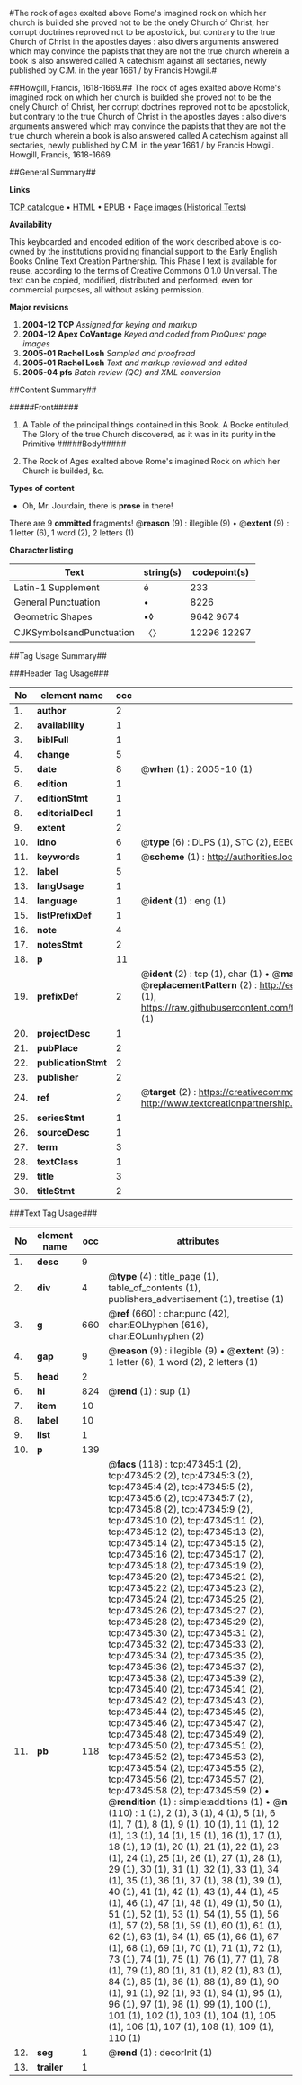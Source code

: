 #The rock of ages exalted above Rome's imagined rock on which her church is builded she proved not to be the onely Church of Christ, her corrupt doctrines reproved not to be apostolick, but contrary to the true Church of Christ in the apostles dayes : also divers arguments answered which may convince the papists that they are not the true church wherein a book is also answered called A catechism against all sectaries, newly published by C.M. in the year 1661 / by Francis Howgil.#

##Howgill, Francis, 1618-1669.##
The rock of ages exalted above Rome's imagined rock on which her church is builded she proved not to be the onely Church of Christ, her corrupt doctrines reproved not to be apostolick, but contrary to the true Church of Christ in the apostles dayes : also divers arguments answered which may convince the papists that they are not the true church wherein a book is also answered called A catechism against all sectaries, newly published by C.M. in the year 1661 / by Francis Howgil.
Howgill, Francis, 1618-1669.

##General Summary##

**Links**

[TCP catalogue](http://www.ota.ox.ac.uk/tcp/)  • 
[HTML](http://tei.it.ox.ac.uk/tcp/Texts-HTML/free/A44/A44805.html)  • 
[EPUB](http://tei.it.ox.ac.uk/tcp/Texts-EPUB/free/A44/A44805.epub) • 
[Page images (Historical Texts)](https://data.historicaltexts.jisc.ac.uk/view?pubId=eebo-11298919e&pageId=eebo-11298919e-47345-1)

**Availability**

This keyboarded and encoded edition of the
	       work described above is co-owned by the institutions
	       providing financial support to the Early English Books
	       Online Text Creation Partnership. This Phase I text is
	       available for reuse, according to the terms of Creative
	       Commons 0 1.0 Universal. The text can be copied,
	       modified, distributed and performed, even for
	       commercial purposes, all without asking permission.

**Major revisions**

1. __2004-12__ __TCP__ *Assigned for keying and markup*
1. __2004-12__ __Apex CoVantage__ *Keyed and coded from ProQuest page images*
1. __2005-01__ __Rachel Losh__ *Sampled and proofread*
1. __2005-01__ __Rachel Losh__ *Text and markup reviewed and edited*
1. __2005-04__ __pfs__ *Batch review (QC) and XML conversion*

##Content Summary##

#####Front#####

1. A Table of the principal things contained in this Book.
A Booke entituled, The Glory of the true Church discovered, as it was in its purity in the Primitive
#####Body#####

1. The Rock of Ages exalted above Rome's imagined Rock on which her Church is builded, &c.

**Types of content**

  * Oh, Mr. Jourdain, there is **prose** in there!

There are 9 **ommitted** fragments! 
 @__reason__ (9) : illegible (9)  •  @__extent__ (9) : 1 letter (6), 1 word (2), 2 letters (1)

**Character listing**


|Text|string(s)|codepoint(s)|
|---|---|---|
|Latin-1 Supplement|é|233|
|General Punctuation|•|8226|
|Geometric Shapes|▪◊|9642 9674|
|CJKSymbolsandPunctuation|〈〉|12296 12297|

##Tag Usage Summary##

###Header Tag Usage###

|No|element name|occ|attributes|
|---|---|---|---|
|1.|__author__|2||
|2.|__availability__|1||
|3.|__biblFull__|1||
|4.|__change__|5||
|5.|__date__|8| @__when__ (1) : 2005-10 (1)|
|6.|__edition__|1||
|7.|__editionStmt__|1||
|8.|__editorialDecl__|1||
|9.|__extent__|2||
|10.|__idno__|6| @__type__ (6) : DLPS (1), STC (2), EEBO-CITATION (1), OCLC (1), VID (1)|
|11.|__keywords__|1| @__scheme__ (1) : http://authorities.loc.gov/ (1)|
|12.|__label__|5||
|13.|__langUsage__|1||
|14.|__language__|1| @__ident__ (1) : eng (1)|
|15.|__listPrefixDef__|1||
|16.|__note__|4||
|17.|__notesStmt__|2||
|18.|__p__|11||
|19.|__prefixDef__|2| @__ident__ (2) : tcp (1), char (1)  •  @__matchPattern__ (2) : ([0-9\-]+):([0-9IVX]+) (1), (.+) (1)  •  @__replacementPattern__ (2) : http://eebo.chadwyck.com/downloadtiff?vid=$1&page=$2 (1), https://raw.githubusercontent.com/textcreationpartnership/Texts/master/tcpchars.xml#$1 (1)|
|20.|__projectDesc__|1||
|21.|__pubPlace__|2||
|22.|__publicationStmt__|2||
|23.|__publisher__|2||
|24.|__ref__|2| @__target__ (2) : https://creativecommons.org/publicdomain/zero/1.0/ (1), http://www.textcreationpartnership.org/docs/. (1)|
|25.|__seriesStmt__|1||
|26.|__sourceDesc__|1||
|27.|__term__|3||
|28.|__textClass__|1||
|29.|__title__|3||
|30.|__titleStmt__|2||


###Text Tag Usage###

|No|element name|occ|attributes|
|---|---|---|---|
|1.|__desc__|9||
|2.|__div__|4| @__type__ (4) : title_page (1), table_of_contents (1), publishers_advertisement (1), treatise (1)|
|3.|__g__|660| @__ref__ (660) : char:punc (42), char:EOLhyphen (616), char:EOLunhyphen (2)|
|4.|__gap__|9| @__reason__ (9) : illegible (9)  •  @__extent__ (9) : 1 letter (6), 1 word (2), 2 letters (1)|
|5.|__head__|2||
|6.|__hi__|824| @__rend__ (1) : sup (1)|
|7.|__item__|10||
|8.|__label__|10||
|9.|__list__|1||
|10.|__p__|139||
|11.|__pb__|118| @__facs__ (118) : tcp:47345:1 (2), tcp:47345:2 (2), tcp:47345:3 (2), tcp:47345:4 (2), tcp:47345:5 (2), tcp:47345:6 (2), tcp:47345:7 (2), tcp:47345:8 (2), tcp:47345:9 (2), tcp:47345:10 (2), tcp:47345:11 (2), tcp:47345:12 (2), tcp:47345:13 (2), tcp:47345:14 (2), tcp:47345:15 (2), tcp:47345:16 (2), tcp:47345:17 (2), tcp:47345:18 (2), tcp:47345:19 (2), tcp:47345:20 (2), tcp:47345:21 (2), tcp:47345:22 (2), tcp:47345:23 (2), tcp:47345:24 (2), tcp:47345:25 (2), tcp:47345:26 (2), tcp:47345:27 (2), tcp:47345:28 (2), tcp:47345:29 (2), tcp:47345:30 (2), tcp:47345:31 (2), tcp:47345:32 (2), tcp:47345:33 (2), tcp:47345:34 (2), tcp:47345:35 (2), tcp:47345:36 (2), tcp:47345:37 (2), tcp:47345:38 (2), tcp:47345:39 (2), tcp:47345:40 (2), tcp:47345:41 (2), tcp:47345:42 (2), tcp:47345:43 (2), tcp:47345:44 (2), tcp:47345:45 (2), tcp:47345:46 (2), tcp:47345:47 (2), tcp:47345:48 (2), tcp:47345:49 (2), tcp:47345:50 (2), tcp:47345:51 (2), tcp:47345:52 (2), tcp:47345:53 (2), tcp:47345:54 (2), tcp:47345:55 (2), tcp:47345:56 (2), tcp:47345:57 (2), tcp:47345:58 (2), tcp:47345:59 (2)  •  @__rendition__ (1) : simple:additions (1)  •  @__n__ (110) : 1 (1), 2 (1), 3 (1), 4 (1), 5 (1), 6 (1), 7 (1), 8 (1), 9 (1), 10 (1), 11 (1), 12 (1), 13 (1), 14 (1), 15 (1), 16 (1), 17 (1), 18 (1), 19 (1), 20 (1), 21 (1), 22 (1), 23 (1), 24 (1), 25 (1), 26 (1), 27 (1), 28 (1), 29 (1), 30 (1), 31 (1), 32 (1), 33 (1), 34 (1), 35 (1), 36 (1), 37 (1), 38 (1), 39 (1), 40 (1), 41 (1), 42 (1), 43 (1), 44 (1), 45 (1), 46 (1), 47 (1), 48 (1), 49 (1), 50 (1), 51 (1), 52 (1), 53 (1), 54 (1), 55 (1), 56 (1), 57 (2), 58 (1), 59 (1), 60 (1), 61 (1), 62 (1), 63 (1), 64 (1), 65 (1), 66 (1), 67 (1), 68 (1), 69 (1), 70 (1), 71 (1), 72 (1), 73 (1), 74 (1), 75 (1), 76 (1), 77 (1), 78 (1), 79 (1), 80 (1), 81 (1), 82 (1), 83 (1), 84 (1), 85 (1), 86 (1), 88 (1), 89 (1), 90 (1), 91 (1), 92 (1), 93 (1), 94 (1), 95 (1), 96 (1), 97 (1), 98 (1), 99 (1), 100 (1), 101 (1), 102 (1), 103 (1), 104 (1), 105 (1), 106 (1), 107 (1), 108 (1), 109 (1), 110 (1)|
|12.|__seg__|1| @__rend__ (1) : decorInit (1)|
|13.|__trailer__|1||
